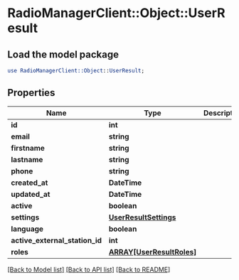 # RadioManagerClient::Object::UserResult

## Load the model package
```perl
use RadioManagerClient::Object::UserResult;
```

## Properties
Name | Type | Description | Notes
------------ | ------------- | ------------- | -------------
**id** | **int** |  | 
**email** | **string** |  | 
**firstname** | **string** |  | 
**lastname** | **string** |  | 
**phone** | **string** |  | [optional] 
**created_at** | **DateTime** |  | [optional] 
**updated_at** | **DateTime** |  | [optional] 
**active** | **boolean** |  | [optional] 
**settings** | [**UserResultSettings**](UserResultSettings.md) |  | [optional] 
**language** | **boolean** |  | [optional] 
**active_external_station_id** | **int** |  | [optional] 
**roles** | [**ARRAY[UserResultRoles]**](UserResultRoles.md) |  | [optional] 

[[Back to Model list]](../README.md#documentation-for-models) [[Back to API list]](../README.md#documentation-for-api-endpoints) [[Back to README]](../README.md)


